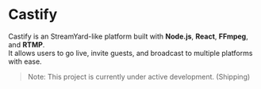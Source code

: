 # Castify

Castify is an StreamYard-like platform built with **Node.js**, **React**, **FFmpeg**, and **RTMP**.  
It allows users to go live, invite guests, and broadcast to multiple platforms with ease.

> Note: This project is currently under active development. (Shipping)
